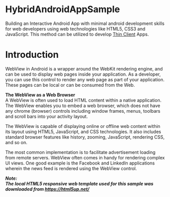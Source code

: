 # HybridAndroidAppSample
Building an Interactive Android App with minimal android development skills for web developers using web technologies like HTML5, CSS3 and JavaScript. This method can be utilized to develop <a href="https://en.wikipedia.org/wiki/Thin_client">Thin Client<a/> Apps.

<h1>Introduction</h1>
WebView in Android is a wrapper around the WebKit rendering engine, and can be used to display web pages inside your application. As a developer, you can use this control to render any web page as part of your application. These pages can be local or can be consumed from the Web.

<b>The WebView as a Web Browser</b><br/>
A WebView is often used to load HTML content within a native application. The WebView enables you to embed a web browser, which does not have any chrome (browser) controls including window frames, menus, toolbars and scroll bars into your activity layout.

The WebView is capable of displaying online or offline web content within its layout using HTML5, JavaScript, and CSS technologies. It also includes standard browser features like history, zooming, JavaScript, rendering CSS, and so on.

The most common implementation is to facilitate advertisement loading from remote servers. WebView often comes in handy for rendering complex UI views. One good example is the Facebook and LinkedIn applications wherein the news feed is rendered using the WebView control.

<i><b>Note:<b/><br/> The local HTML5 responsive web template used for this sample was downloaded from https://html5up.net/  <i/>
